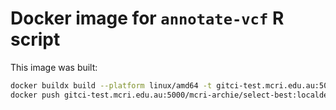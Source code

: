 # Docker image for `annotate-vcf` R script

This image was built:

```bash
docker buildx build --platform linux/amd64 -t gitci-test.mcri.edu.au:5000/mcri-archie/select-best:localdev .
docker push gitci-test.mcri.edu.au:5000/mcri-archie/select-best:localdev
```
